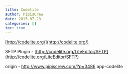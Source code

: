 ```yaml
---
title: Codelite
author: PipisCrew
date: 2015-07-28
categories: []
toc: true
---
```


[http://codelite.org/](http://codelite.org/)

SFTP Plugin - [http://codelite.org/LiteEditor/SFTP](http://codelite.org/LiteEditor/SFTP)

origin - http://www.pipiscrew.com/?p=3486 app-codelite